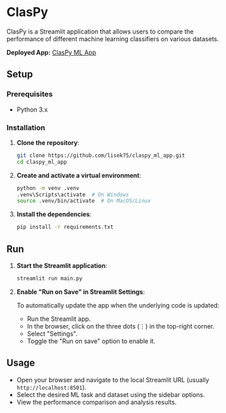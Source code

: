 # ClasPy

ClasPy is a Streamlit application that allows users to compare the performance of different machine learning classifiers on various datasets.

**Deployed App:** [ClasPy ML App](https://claspy-ml-app.streamlit.app/)

## Setup

### Prerequisites

- Python 3.x

### Installation 

1. **Clone the repository**:
    ```sh
    git clone https://github.com/lisek75/claspy_ml_app.git
    cd claspy_ml_app
    ```

2. **Create and activate a virtual environment**:
    ```sh
    python -m venv .venv
    .venv\Scripts\activate  # On Windows
    source .venv/bin/activate  # On MacOS/Linux
    ```

3. **Install the dependencies**:
    ```sh
    pip install -r requirements.txt
    ```

## Run 

1. **Start the Streamlit application**:
    ```sh
    streamlit run main.py
    ```

2. **Enable "Run on Save" in Streamlit Settings**:

    To automatically update the app when the underlying code is updated:
    - Run the Streamlit app.
    - In the browser, click on the three dots (⋮) in the top-right corner.
    - Select "Settings".
    - Toggle the "Run on save" option to enable it.

## Usage

- Open your browser and navigate to the local Streamlit URL (usually `http://localhost:8501`).
- Select the desired ML task and dataset using the sidebar options.
- View the performance comparison and analysis results.
